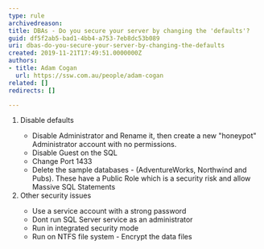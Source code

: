 ```yaml
---
type: rule
archivedreason: 
title: DBAs - Do you secure your server by changing the 'defaults'?
guid: df5f2ab5-bad1-4bb4-a753-7eb8dc53b089
uri: dbas-do-you-secure-your-server-by-changing-the-defaults
created: 2019-11-21T17:49:51.0000000Z
authors:
- title: Adam Cogan
  url: https://ssw.com.au/people/adam-cogan
related: []
redirects: []

---
```



<ol><li>​Disable defaults<br></li><ul><li>Disable Administrator and Rename it, then create a new &quot;honeypot&quot; Administrator account with no permissions.</li><li>Disable Guest on the SQL</li><li>Change Port 1433</li><li>Delete the sample databases - (AdventureWorks, Northwind and Pubs). These have a Public Role which is a security risk and allow Massive SQL Statements</li></ul><li>Other security issues</li><ul><li>Use a service account with a strong password</li><li>Dont run SQL Server service as an administrator</li><li>Run in integrated security mode</li><li>Run on NTFS file system - Encrypt the data files​<br></li></ul></ol><br>
<br><excerpt class='endintro'></excerpt><br>




